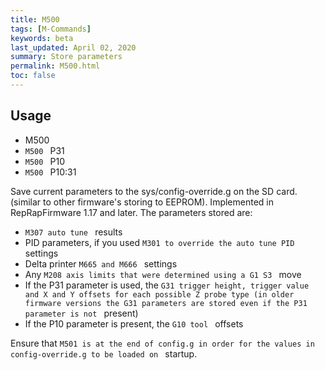 ```yaml
---
title: M500
tags: [M-Commands] 
keywords: beta 
last_updated: April 02, 2020 
summary: Store parameters 
permalink: M500.html
toc: false 
---
```



## Usage

* M500
* ` M500  ` P31
* ` M500  ` P10
* ` M500  ` P10:31

Save current parameters to the sys/config-override.g on the SD card. (similar to other firmware's storing to EEPROM). Implemented in RepRapFirmware 1.17 and later. The parameters stored are:

* ` M307 auto tune  ` results
* PID parameters, if you used ` M301 to override the auto tune PID  ` settings
* Delta printer ` M665 and M666  ` settings
* Any ` M208 axis limits that were determined using a G1 S3  ` move
* If the P31 parameter is used, the ` G31 trigger height, trigger value and X and Y offsets for each possible Z probe type (in older firmware versions the G31 parameters are stored even if the P31 parameter is not  ` present)
* If the P10 parameter is present, the ` G10 tool  ` offsets

Ensure that ` M501 is at the end of config.g in order for the values in config-override.g to be loaded on  ` startup.

